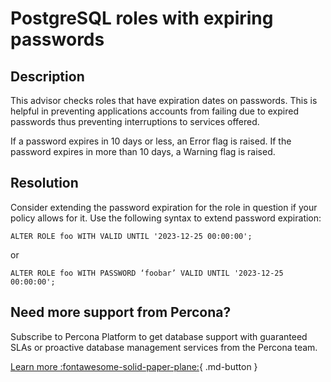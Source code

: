 # PostgreSQL roles with expiring passwords

## Description

This advisor checks roles that have expiration dates on passwords. This is helpful in preventing applications accounts from failing due to expired passwords thus preventing interruptions to services offered.

If a password expires in 10 days or less,  an Error flag is raised. If the password expires in more than 10 days, a Warning flag is raised. 


## Resolution

Consider extending the password expiration for the role in question if your policy allows for it.
Use the following syntax to  extend password expiration:

```ALTER ROLE foo WITH VALID UNTIL '2023-12-25 00:00:00';```

or

```ALTER ROLE foo WITH PASSWORD ‘foobar’ VALID UNTIL '2023-12-25 00:00:00';```

## Need more support from Percona?

Subscribe to Percona Platform to get database support with guaranteed SLAs or proactive database management services from the Percona team.

[Learn more :fontawesome-solid-paper-plane:](https://per.co.na/subscribe){ .md-button }
